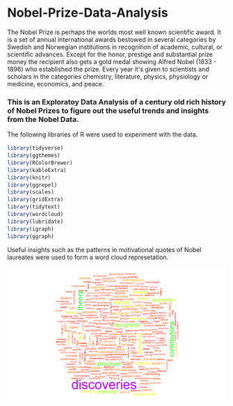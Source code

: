 # Nobel-Prize-Data-Analysis

The Nobel Prize is perhaps the worlds most well known scientific award.
It is a set of annual international awards bestowed in several categories by Swedish and Norwegian institutions in recognition of academic, cultural, or scientific advances.
Except for the honor, prestige and substantial prize money the recipient also gets a gold medal showing Alfred Nobel (1833 - 1896) who established the prize. Every year it's given to scientists and scholars in the categories chemistry, literature, physics, physiology or medicine, economics, and peace.

### This is an Exploratoy Data Analysis of a century old rich history of Nobel Prizes to figure out the useful trends and insights from the Nobel Data.

The following libraries of R were used to experiment with the data.

```r
library(tidyverse)
library(ggthemes)
library(RColorBrewer)
library(kableExtra)
library(knitr)
library(ggrepel)
library(scales)
library(gridExtra)
library(tidytext)
library(wordcloud)
library(lubridate)
library(igraph)
library(ggraph)
```
Useful insights such as the patterns in motivational quotes of Nobel laureates were used to form a word cloud represetation.

![alt text](https://github.com/bhartendudubey/Nobel-Prize-Data-Analysis/blob/master/plots/Rplot-18.png?raw=true)
